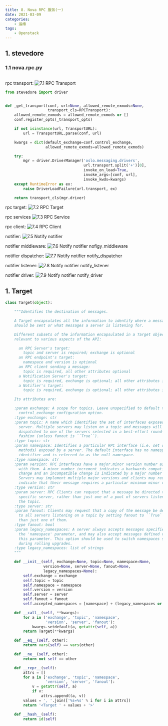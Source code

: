 ```yaml
---
title: 8. Nova RPC 服务(一)
date: 2021-03-09
categories:
    - 运维
tags:
	- Openstack
---
```



<!-- more -->

## 1. stevedore

### 1.1 nova.rpc.py
```python

```

rpc transport:
![7.1 RPC Transport](/images/openstack/message_transport.png)

```python
from stevedore import driver


def _get_transport(conf, url=None, allowed_remote_exmods=None,
                   transport_cls=RPCTransport):
    allowed_remote_exmods = allowed_remote_exmods or []
    conf.register_opts(_transport_opts)

    if not isinstance(url, TransportURL):
        url = TransportURL.parse(conf, url)

    kwargs = dict(default_exchange=conf.control_exchange,
                  allowed_remote_exmods=allowed_remote_exmods)

    try:
        mgr = driver.DriverManager('oslo.messaging.drivers',
                                   url.transport.split('+')[0],
                                   invoke_on_load=True,
                                   invoke_args=[conf, url],
                                   invoke_kwds=kwargs)
    except RuntimeError as ex:
        raise DriverLoadFailure(url.transport, ex)

    return transport_cls(mgr.driver)
```

rpc target:
![7.2 RPC Target](/images/openstack/message_target.png)

rpc services
![7.3 RPC Service](/images/openstack/oslo_messaging_rpc_server.png)

rpc client:
![7.4 RPC Client](/images/openstack/message_client.png)

notifier:
![7.5 Notify notifier](/images/openstack/notifier.png)

notifier middleware:
![7.6 Notify notifier nofigy_middleware](/images/openstack/nofigy_middleware.png)

notifier dispatcher:
![7.7 Notify notifier notify_dispatcher](/images/openstack/notify_dispatcher.png)

notifier listener:
![7.8 Notify notifier notify_listener](/images/openstack/notify_listener.png)

notifier driver:
![7.9 Notify notifier notify_driver](/images/openstack/notify_messaging.png)


## 1. Target

```python
class Target(object):

    """Identifies the destination of messages.

    A Target encapsulates all the information to identify where a message
    should be sent or what messages a server is listening for.

    Different subsets of the information encapsulated in a Target object is
    relevant to various aspects of the API:

      an RPC Server's target:
        topic and server is required; exchange is optional
      an RPC endpoint's target:
        namespace and version is optional
      an RPC client sending a message:
        topic is required, all other attributes optional
      a Notification Server's target:
        topic is required, exchange is optional; all other attributes ignored
      a Notifier's target:
        topic is required, exchange is optional; all other attributes ignored

    Its attributes are:

    :param exchange: A scope for topics. Leave unspecified to default to the
      control_exchange configuration option.
    :type exchange: str
    :param topic: A name which identifies the set of interfaces exposed by a
      server. Multiple servers may listen on a topic and messages will be
      dispatched to one of the servers selected in a best-effort round-robin
      fashion (unless fanout is ``True``).
    :type topic: str
    :param namespace: Identifies a particular RPC interface (i.e. set of
      methods) exposed by a server. The default interface has no namespace
      identifier and is referred to as the null namespace.
    :type namespace: str
    :param version: RPC interfaces have a major.minor version number associated
      with them. A minor number increment indicates a backwards compatible
      change and an incompatible change is indicated by a major number bump.
      Servers may implement multiple major versions and clients may require
      indicate that their message requires a particular minimum minor version.
    :type version: str
    :param server: RPC Clients can request that a message be directed to a
      specific server, rather than just one of a pool of servers listening on
      the topic.
    :type server: str
    :param fanout: Clients may request that a copy of the message be delivered
      to all servers listening on a topic by setting fanout to ``True``, rather
      than just one of them.
    :type fanout: bool
    :param legacy_namespaces: A server always accepts messages specified via
      the 'namespace' parameter, and may also accept messages defined via
      this parameter. This option should be used to switch namespaces safely
      during rolling upgrades.
    :type legacy_namespaces: list of strings
    """

    def __init__(self, exchange=None, topic=None, namespace=None,
                 version=None, server=None, fanout=None,
                 legacy_namespaces=None):
        self.exchange = exchange
        self.topic = topic
        self.namespace = namespace
        self.version = version
        self.server = server
        self.fanout = fanout
        self.accepted_namespaces = [namespace] + (legacy_namespaces or [])

    def __call__(self, **kwargs):
        for a in ('exchange', 'topic', 'namespace',
                  'version', 'server', 'fanout'):
            kwargs.setdefault(a, getattr(self, a))
        return Target(**kwargs)

    def __eq__(self, other):
        return vars(self) == vars(other)

    def __ne__(self, other):
        return not self == other

    def __repr__(self):
        attrs = []
        for a in ['exchange', 'topic', 'namespace',
                  'version', 'server', 'fanout']:
            v = getattr(self, a)
            if v:
                attrs.append((a, v))
        values = ', '.join(['%s=%s' % i for i in attrs])
        return '<Target ' + values + '>'

    def __hash__(self):
        return id(self)
```